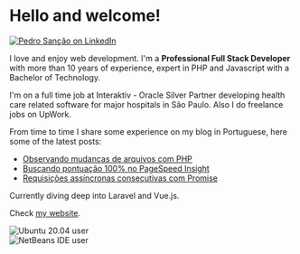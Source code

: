 # Hello and welcome!

[![Pedro Sanção on LinkedIn][badge-linked-in]](https://www.linkedin.com/in/pedrosancao/)

I love and enjoy web development. I'm a **Professional Full Stack
Developer** with more than 10 years of experience, expert in PHP
and Javascript with a Bachelor of Technology.

I'm on a full time job at Interaktiv - Oracle Silver Partner developing
health care related software for major hospitals in São Paulo. Also I
do freelance jobs on UpWork.

From time to time I share some experience on my blog in Portuguese, here
some of the latest posts:

- [Observando mudanças de arquivos com PHP](https://sancao.wordpress.com/2020/07/25/observando-mudancas-de-arquivos-com-php/)
- [Buscando pontuação 100% no PageSpeed Insight](https://sancao.wordpress.com/2020/06/06/buscando-pontuacao-100-no-pagespeed-insight/)
- [Requisições assíncronas consecutivas com Promise](https://sancao.wordpress.com/2020/04/19/requisicoes-assincronas-consecutivas-com-promise/)

Currently diving deep into Laravel and Vue.js.

Check [my website](https://pedrosancao.github.io/en/).

![Ubuntu 20.04 user](https://pedrosancao.github.io/pedrosancao/signatures/ubuntu-20-04.png)<br>
![NetBeans IDE user](https://pedrosancao.github.io/pedrosancao/signatures/netbeans.png)

[badge-linked-in]: https://img.shields.io/badge/LinkedIn-pedrosancao-blue?style=plastic&logo=Linkedin&logoColor=white
